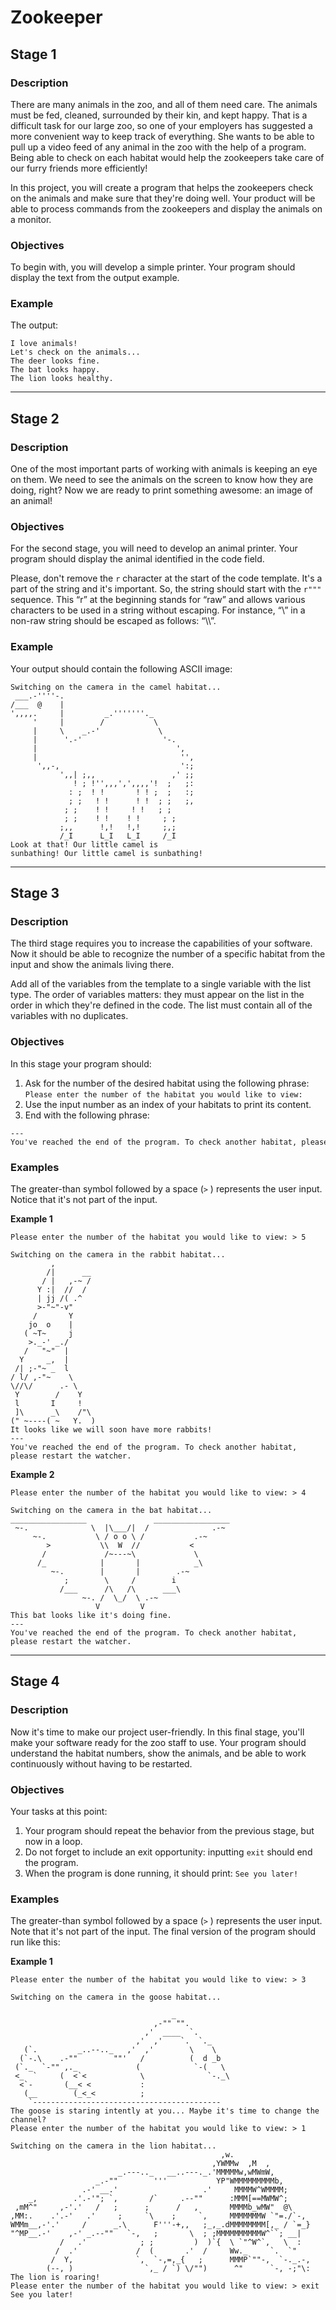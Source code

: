 # Zookeeper

## Stage 1
### Description
There are many animals in the zoo, and all of them need care. The animals must be fed, cleaned, surrounded by their kin, and kept happy. That is a difficult task for our large zoo, so one of your employers has suggested a more convenient way to keep track of everything. She wants to be able to pull up a video feed of any animal in the zoo with the help of a program. Being able to check on each habitat would help the zookeepers take care of our furry friends more efficiently!

In this project, you will create a program that helps the zookeepers check on the animals and make sure that they're doing well. Your product will be able to process commands from the zookeepers and display the animals on a monitor.

### Objectives
To begin with, you will develop a simple printer. Your program should display the text from the output example.

### Example
The output:

    I love animals!
    Let's check on the animals...
    The deer looks fine.
    The bat looks happy.
    The lion looks healthy.
    
---
## Stage 2
### Description
One of the most important parts of working with animals is keeping an eye on them. We need to see the animals on the screen to know how they are doing, right? Now we are ready to print something awesome: an image of an animal!

### Objectives
For the second stage, you will need to develop an animal printer. Your program should display the animal identified in the code field.

Please, don't remove the `r` character at the start of the code template. It's a part of the string and it's important. So, the string should start with the `r"""` sequence. This “r” at the beginning stands for “raw” and allows various characters to be used in a string without escaping. For instance, “\\” in a non-raw string should be escaped as follows: “\\\\”.

### Example

Your output should contain the following ASCII image:

    Switching on the camera in the camel habitat...
     ___.-''''-.
    /___  @    |
    ',,,,.     |         _.'''''''._
         '     |        /           \
         |     \    _.-'             \
         |      '.-'                  '-.
         |                               ',
         |                                '',
          ',,-,                           ':;
               ',,| ;,,                 ,' ;;
                  ! ; !'',,,',',,,,'!  ;   ;:
                 : ;  ! !       ! ! ;  ;   :;
                 ; ;   ! !      ! !  ; ;   ;,
                ; ;    ! !     ! !   ; ;
                ; ;    ! !    ! !     ; ;
               ;,,      !,!   !,!     ;,;
               /_I      L_I   L_I     /_I
    Look at that! Our little camel is sunbathing! Our little camel is sunbathing!
    
---
## Stage 3
### Description
The third stage requires you to increase the capabilities of your software. Now it should be able to recognize the number of a specific habitat from the input and show the animals living there.

Add all of the variables from the template to a single variable with the list type. The order of variables matters: they must appear on the list in the order in which they're defined in the code. The list must contain all of the variables with no duplicates.

### Objectives
In this stage your program should:

1.  Ask for the number of the desired habitat using the following phrase: `Please enter the number of the habitat you would like to view:`
2.  Use the input number as an index of your habitats to print its content.
3.  End with the following phrase:

```
---
You've reached the end of the program. To check another habitat, please restart the watcher.
```

### Examples
The greater-than symbol followed by a space (`>` ) represents the user input. Notice that it's not part of the input.

**Example 1**

    Please enter the number of the habitat you would like to view: > 5

    Switching on the camera in the rabbit habitat...
             ,
            /|      __
           / |   ,-~ /
          Y :|  //  /
          | jj /( .^
          >-"~"-v"
         /       Y
        jo  o    |
       ( ~T~     j
        >._-' _./
       /   "~"  |
      Y     _,  |
     /| ;-"~ _  l
    / l/ ,-"~    \
    \//\/      .- \
     Y        /    Y
     l       I     !
     ]\      _\    /"\
    (" ~----( ~   Y.  )
    It looks like we will soon have more rabbits!
    ---
    You've reached the end of the program. To check another habitat, please restart the watcher.

**Example 2**

    Please enter the number of the habitat you would like to view: > 4

    Switching on the camera in the bat habitat...
    _________________               _________________
     ~-.              \  |\___/|  /              .-~
         ~-.           \ / o o \ /           .-~
            >           \\  W  //           <
           /             /~---~\             \
          /_            |       |            _\
             ~-.        |       |        .-~
                ;        \     /        i
               /___      /\   /\      ___\
                    ~-. /  \_/  \ .-~
                       V         V
    This bat looks like it's doing fine.
    ---
    You've reached the end of the program. To check another habitat, please restart the watcher.
    
---
## Stage 4
### Description
Now it's time to make our project user-friendly. In this final stage, you'll make your software ready for the zoo staff to use. Your program should understand the habitat numbers, show the animals, and be able to work continuously without having to be restarted.

### Objectives
Your tasks at this point:

1.  Your program should repeat the behavior from the previous stage, but now in a loop.
2.  Do not forget to include an exit opportunity: inputting `exit` should end the program.
3.  When the program is done running, it should print: `See you later!`


### Examples
The greater-than symbol followed by a space (`>` ) represents the user input. Note that it's not part of the input.
The final version of the program should run like this:

**Example 1**

    Please enter the number of the habitat you would like to view: > 3
    
    Switching on the camera in the goose habitat...
    
                                        _
                                    ,-"" "".
                                  ,'  ____  `.
                                ,'  ,'    `.  `._
       (`.         _..--.._   ,'  ,'        \    \
      (`-.\    .-""        ""'   /          (  d _b
     (`._  `-"" ,._             (            `-(   \
     <_  `     (  <`<            \              `-._\
      <`-       (__< <           :
       (__        (_<_<          ;
        `------------------------------------------
    The goose is staring intently at you... Maybe it's time to change the channel?
    Please enter the number of the habitat you would like to view: > 1
    
    Switching on the camera in the lion habitat...
                                                   ,w.
                                                 ,YWMMw  ,M  ,
                            _.---.._   __..---._.'MMMMMw,wMWmW,
                       _.-""        '''           YP"WMMMMMMMMMb,
                    .-' __.'                   .'     MMMMW^WMMMM;
        _,        .'.-'"; `,       /`     .--""      :MMM[==MWMW^;
     ,mM^"     ,-'.'   /   ;      ;      /   ,       MMMMb_wMW"  @\
    ,MM:.    .'.-'   .'     ;     `\    ;     `,     MMMMMMMW `"=./`-,
    WMMm__,-'.'     /      _.\      F'''-+,,   ;_,_.dMMMMMMMM[,_ / `=_}
    "^MP__.-'    ,-' _.--""   `-,   ;       \  ; ;MMMMMMMMMMW^``; __|
               /   .'            ; ;         )  )`{  \ `"^W^`,   \  :
              /  .'             /  (       .'  /     Ww._     `.  `"
             /  Y,              `,  `-,=,_{   ;      MMMP`""-,  `-._.-,
            (--, )                `,_ / `) \/"")      ^"      `-, -;"\:
    The lion is roaring!
    Please enter the number of the habitat you would like to view: > exit
    See you later!